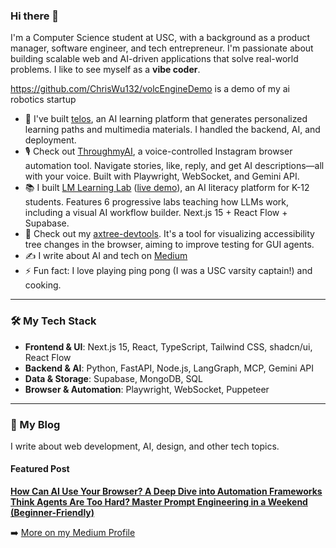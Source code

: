 ### Hi there 👋

I'm a Computer Science student at USC, with a background as a product manager, software engineer, and tech entrepreneur. I'm passionate about building scalable web and AI-driven applications that solve real-world problems. I like to see myself as a **vibe coder**.

https://github.com/ChrisWu132/volcEngineDemo is a demo of my ai robotics startup 

- 🔭 I've built [telos](https://github.com/telos-study/telos), an AI learning platform that generates personalized learning paths and multimedia materials. I handled the backend, AI, and deployment.
- 🎙️ Check out [ThroughmyAI](https://github.com/ChrisWu132/ThroughmyAI), a voice-controlled Instagram browser automation tool. Navigate stories, like, reply, and get AI descriptions—all with your voice. Built with Playwright, WebSocket, and Gemini API.
- 📚 I built [LM Learning Lab](https://github.com/ChrisWu132/labLM) ([live demo](https://lab-lm.vercel.app)), an AI literacy platform for K-12 students. Features 6 progressive labs teaching how LLMs work, including a visual AI workflow builder. Next.js 15 + React Flow + Supabase.
- 🔭 Check out my [axtree-devtools](https://github.com/ChrisWu132/axtree-devtools). It's a tool for visualizing accessibility tree changes in the browser, aiming to improve testing for GUI agents.
- ✍️ I write about AI and tech on  [Medium](https://medium.com/@chriswhp04)
- ⚡ Fun fact: I love playing ping pong (I was a USC varsity captain!) and cooking.

---

### 🛠️ My Tech Stack
- **Frontend & UI**: Next.js 15, React, TypeScript, Tailwind CSS, shadcn/ui, React Flow
- **Backend & AI**: Python, FastAPI, Node.js, LangGraph, MCP, Gemini API
- **Data & Storage**: Supabase, MongoDB, SQL
- **Browser & Automation**: Playwright, WebSocket, Puppeteer

---

### 📝 My Blog

I write about web development, AI, design, and other tech topics. 

#### Featured Post
**[How Can AI Use Your Browser? A Deep Dive into Automation Frameworks](https://medium.com/@chriswhp04/how-can-ai-use-your-browser-a-deep-dive-into-automation-frameworks-da3447196087)**
**[Think Agents Are Too Hard? Master Prompt Engineering in a Weekend (Beginner-Friendly)](https://medium.com/@chriswhp04/think-agents-are-too-hard-master-prompt-engineering-in-a-weekend-beginner-friendly-0be64e7396b8)**

➡️ [More on my Medium Profile](https://medium.com/@chriswhp04)

